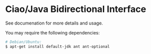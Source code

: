 # Ciao/Java Bidirectional Interface

See documenation for more details and usage.

You may require the following dependencies:
```sh
# Debian/Ubuntu:
$ apt-get install default-jdk ant ant-optional
```

